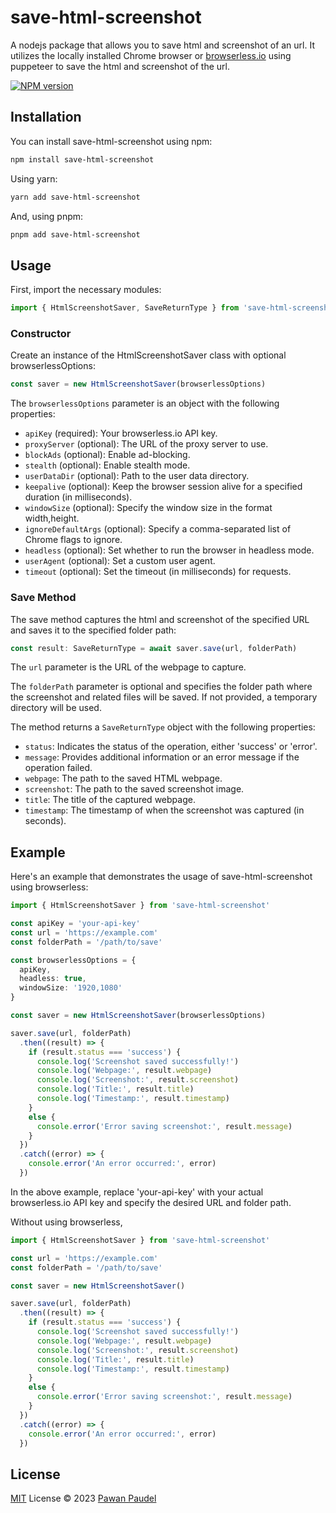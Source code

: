 # save-html-screenshot

A nodejs package that allows you to save html and screenshot of an url. It utilizes the locally installed Chrome browser or [browserless.io](https://browserless.io) using puppeteer to save the html and screenshot of the url.

[![NPM version](https://img.shields.io/npm/v/save-html-screenshot?color=a1b858&label=)](https://www.npmjs.com/package/save-html-screenshot)

## Installation

You can install save-html-screenshot using npm:

```sh
npm install save-html-screenshot 
```

Using yarn:

```sh
yarn add save-html-screenshot 
```

And, using pnpm:

```sh
pnpm add save-html-screenshot 
```

## Usage

First, import the necessary modules:

```ts
import { HtmlScreenshotSaver, SaveReturnType } from 'save-html-screenshot'
```

### Constructor

Create an instance of the HtmlScreenshotSaver class with optional browserlessOptions:

```ts
const saver = new HtmlScreenshotSaver(browserlessOptions)
```

The `browserlessOptions` parameter is an object with the following properties:

- `apiKey` (required): Your browserless.io API key.
- `proxyServer` (optional): The URL of the proxy server to use.
- `blockAds` (optional): Enable ad-blocking.
- `stealth` (optional): Enable stealth mode.
- `userDataDir` (optional): Path to the user data directory.
- `keepalive` (optional): Keep the browser session alive for a specified duration (in milliseconds).
- `windowSize` (optional): Specify the window size in the format width,height.
- `ignoreDefaultArgs` (optional): Specify a comma-separated list of Chrome flags to ignore.
- `headless` (optional): Set whether to run the browser in headless mode.
- `userAgent` (optional): Set a custom user agent.
- `timeout` (optional): Set the timeout (in milliseconds) for requests.

### Save Method

The save method captures the html and screenshot of the specified URL and saves it to the specified folder path:

```ts
const result: SaveReturnType = await saver.save(url, folderPath)
```

The `url` parameter is the URL of the webpage to capture.

The `folderPath` parameter is optional and specifies the folder path where the screenshot and related files will be saved. If not provided, a temporary directory will be used.

The method returns a `SaveReturnType` object with the following properties:

- `status`: Indicates the status of the operation, either 'success' or 'error'.
- `message`: Provides additional information or an error message if the operation failed.
- `webpage`: The path to the saved HTML webpage.
- `screenshot`: The path to the saved screenshot image.
- `title`: The title of the captured webpage.
- `timestamp`: The timestamp of when the screenshot was captured (in seconds).

## Example

Here's an example that demonstrates the usage of save-html-screenshot using browserless:

```ts
import { HtmlScreenshotSaver } from 'save-html-screenshot'

const apiKey = 'your-api-key'
const url = 'https://example.com'
const folderPath = '/path/to/save'

const browserlessOptions = {
  apiKey,
  headless: true,
  windowSize: '1920,1080'
}

const saver = new HtmlScreenshotSaver(browserlessOptions)

saver.save(url, folderPath)
  .then((result) => {
    if (result.status === 'success') {
      console.log('Screenshot saved successfully!')
      console.log('Webpage:', result.webpage)
      console.log('Screenshot:', result.screenshot)
      console.log('Title:', result.title)
      console.log('Timestamp:', result.timestamp)
    }
    else {
      console.error('Error saving screenshot:', result.message)
    }
  })
  .catch((error) => {
    console.error('An error occurred:', error)
  })
```

In the above example, replace 'your-api-key' with your actual browserless.io API key and specify the desired URL and folder path.

Without using browserless,

```ts
import { HtmlScreenshotSaver } from 'save-html-screenshot'

const url = 'https://example.com'
const folderPath = '/path/to/save'

const saver = new HtmlScreenshotSaver()

saver.save(url, folderPath)
  .then((result) => {
    if (result.status === 'success') {
      console.log('Screenshot saved successfully!')
      console.log('Webpage:', result.webpage)
      console.log('Screenshot:', result.screenshot)
      console.log('Title:', result.title)
      console.log('Timestamp:', result.timestamp)
    }
    else {
      console.error('Error saving screenshot:', result.message)
    }
  })
  .catch((error) => {
    console.error('An error occurred:', error)
  })
```

## License

[MIT](./LICENSE) License © 2023 [Pawan Paudel](https://github.com/pawanpaudel93)
